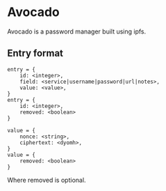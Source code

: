 # Avocado
Avocado is a password manager built using ipfs.

## Entry format
```
entry = {
    id: <integer>,
    field: <service|username|password|url|notes>,
    value: <value>,
}
entry = {
    id: <integer>,
    removed: <boolean>
}

value = {
    nonce: <string>,
    ciphertext: <dyomh>,
}
value = {
    removed: <boolean>
}
```
Where removed is optional.

